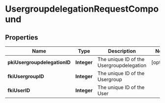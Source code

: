 

# UsergroupdelegationRequestCompound

## Properties

Name | Type | Description | Notes
------------ | ------------- | ------------- | -------------
**pkiUsergroupdelegationID** | **Integer** | The unique ID of the Usergroupdelegation |  [optional]
**fkiUsergroupID** | **Integer** | The unique ID of the Usergroup | 
**fkiUserID** | **Integer** | The unique ID of the User | 




